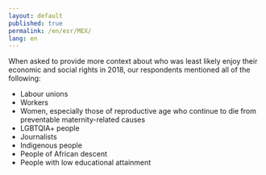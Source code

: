 ```yaml
---
layout: default
published: true
permalink: /en/esr/MEX/
lang: en
---
```


When asked to provide more context about who was least likely enjoy their economic and social rights in 2018, our respondents mentioned all of the following:
-	Labour unions
-	Workers
-	Women, especially those of reproductive age who continue to die from preventable maternity-related causes
-	LGBTQIA+ people
-	Journalists
-	Indigenous people
-	People of African descent
-	People with low educational attainment

